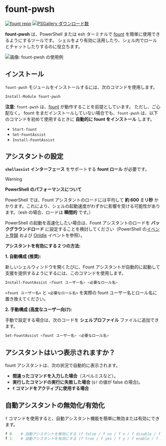 # fount-pwsh

[![fount repo](https://steve02081504.github.io/fount/badges/fount_repo.svg)](https://github.com/steve02081504/fount)
[![PSGallery ダウンロード数](https://img.shields.io/powershellgallery/dt/fount-pwsh)](https://www.powershellgallery.com/packages/fount-pwsh)

**fount-pwsh** は、PowerShell または esh ターミナルで [fount](https://github.com/steve02081504/fount) を簡単に使用できるようにするツールです。
シェルをより有効に活用したり、シェル内でロールとチャットしたりするのに役立ちます。

![画像: fount-pwsh の使用例](https://github.com/user-attachments/assets/93afee48-93d4-42c7-a5e0-b7f5c93bdee9)

## インストール

`fount-pwsh` モジュールをインストールするには、次のコマンドを使用します。

```powershell
Install-Module fount-pwsh
```

**注意:** `fount-pwsh` は、[fount](https://github.com/steve02081504/fount) が動作することを前提としています。
ただし、ご心配なく。
fount をまだインストールしていない場合でも、`fount-pwsh` は、以下のコマンドを初めて使用するときに **自動的に fount をインストール** します。

- `Start-fount`
- `Set-FountAssist`
- `Install-FountAssist`

## アシスタントの設定

**`shellassist` インターフェース** をサポートする **fount ロール** が必要です。

> [!WARNING]
> **PowerShell のパフォーマンスについて**
>
> PowerShell では、Fount アシスタントのロードには平均して **約 600 ミリ秒** かかります。これにより、シェルの起動速度がわずかに影響を受ける可能性があります。（esh の場合、ロードは **瞬間的** です。）
>
> PowerShell の起動を高速化したい場合は、Fount アシスタントのロードを **バックグラウンドロード** に設定することを検討してください（PowerShell の[イベント登録](https://learn.microsoft.com/powershell/module/microsoft.powershell.utility/register-engineevent?view=powershell-7.5) および [OnIdle](https://learn.microsoft.com/dotnet/api/system.management.automation.psengineevent.onidle?view=powershellsdk-7.4.0) イベントを参照）。

**アシスタントを有効にする 2 つの方法:**

**1. 自動構成 (推奨):**

新しいシェルウィンドウを開くたびに、Fount アシスタントが自動的に起動して支援を提供するようにするには、このコマンドを使用します。

```powershell
Install-FountAssist <fount ユーザー名> <必要なロール名>
```

`<fount ユーザー名>` と `<必要なロール名>` を実際の fount ユーザー名とロール名に置き換えてください。

**2. 手動構成 (高度なユーザー向け):**

手動で設定する場合は、次のコードを **シェルプロファイル** ファイルに追加できます。

```powershell
Set-FountAssist <fount ユーザー名> <必要なロール名>
```

## アシスタントはいつ表示されますか？

fount アシスタントは、次の状況で自動的に表示されます。

- **間違ったコマンドを入力した場合**（スペルミスなど）。
- **実行したコマンドの実行に失敗した場合** (`$?` の値が false の場合)。
- **`f` コマンドをアクティブに使用する場合**

## 自動アシスタントの無効化/有効化

`f` コマンドを使用すると、自動アシスタント機能を簡単に無効または有効にできます。

```powershell
f 0    # 自動アシスタントを無効にする (f false / f no / f n / f disable / f unset / f off なども可能)
f 1    # 自動アシスタントを有効にする (f true / f yes / f y / f enable / f set / f on なども可能)
```
